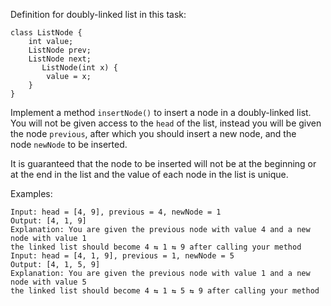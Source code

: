 Definition for doubly-linked list in this task:

```
class ListNode {
    int value;
    ListNode prev;
    ListNode next;
       ListNode(int x) {
        value = x;
    }
}
```

Implement a method `insertNode()` to insert a node in a doubly-linked list. You will not be given access to the `head` of the list, instead you will be given the node `previous`, after which you should insert a new node, and the node `newNode` to be inserted.

It is guaranteed that the node to be inserted will not be at the beginning or at the end in the list and the value of each node in the list is unique.

Examples:
```
Input: head = [4, 9], previous = 4, newNode = 1
Output: [4, 1, 9]
Explanation: You are given the previous node with value 4 and a new node with value 1
the linked list should become 4 ⇆ 1 ⇆ 9 after calling your method
Input: head = [4, 1, 9], previous = 1, newNode = 5
Output: [4, 1, 5, 9]
Explanation: You are given the previous node with value 1 and a new node with value 5
the linked list should become 4 ⇆ 1 ⇆ 5 ⇆ 9 after calling your method
```